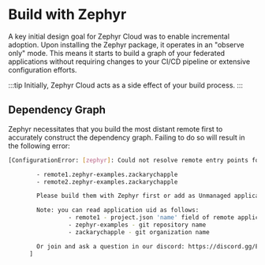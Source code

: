 # Build with Zephyr

A key initial design goal for Zephyr Cloud was to enable incremental adoption. Upon installing the Zephyr package, it operates in an "observe only" mode. This means it starts to build a graph of your federated applications without requiring changes to your CI/CD pipeline or extensive configuration efforts.

:::tip
Initially, Zephyr Cloud acts as a side effect of your build process.
:::

## Dependency Graph

Zephyr necessitates that you build the most distant remote first to accurately construct the dependency graph. Failing to do so will result in the following error:

```bash filename="Terminal"
[ConfigurationError: [zephyr]: Could not resolve remote entry points for urls:

        - remote1.zephyr-examples.zackarychapple
        - remote2.zephyr-examples.zackarychapple

        Please build them with Zephyr first or add as Unmanaged applications.

        Note: you can read application uid as follows:
                 - remote1 - project.json 'name' field of remote application
                 - zephyr-examples - git repository name
                 - zackarychapple - git organization name

        Or join and ask a question in our discord: https://discord.gg/EqFbSSt8Hx
      ]
```